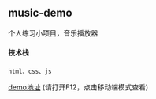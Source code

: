 ## music-demo
个人练习小项目，音乐播放器

#### 技术栈
    html、css、js

[demo地址](https://tasoniv.github.io/music-demo/)
(请打开F12，点击移动端模式查看)
